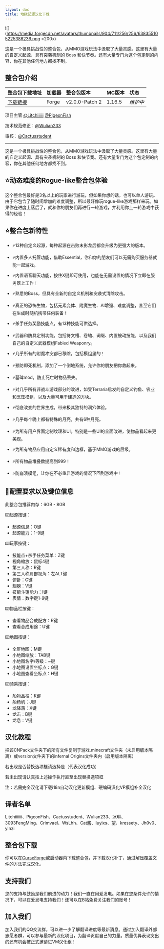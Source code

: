 ```yaml
---
layout: doc
title: 地狱起源汉化下载
---
```


![](https://media.forgecdn.net/avatars/thumbnails/904/711/256/256/638355105225386236.png =200x)

这是一个极具挑战性的整合包，从MMO游戏玩法中汲取了大量灵感。这里有大量的自定义起源、具有突袭机制的 Boss 和快节奏。还有大量专门为这个包定制的内容，你在其他任何地方都找不到。

<DownloadLinks :methods="[
  { id: 'lanzou', text: '下载汉化', icon: '/imgs/svg/lanzou.svg', link: 'https://vmhanhuazu.lanzouo.com/s/infernalorigin'},
  { id: 'bilibili', text: '宣传片', icon: '/imgs/svg/bilibili.svg', link: 'https://www.bilibili.com/video/BV1tx4y1s7E8/' },
  { id: 'bilibili', text: '汉化教程', icon: '/imgs/svg/bilibili.svg', link: 'https://www.bilibili.com/video/BV1nH4y1w7CQ' },
  { id: 'curseforge', text: 'i18n自动汉化更新', icon: '/imgs/svg/curseforge.svg', link: 'https://www.curseforge.com/minecraft/mc-mods/i18nupdatemod/download/5335196' },
  { id: 'curseforge', text: '硬编码汉化VP模组', icon: '/imgs/svg/curseforge.svg', link: 'https://www.curseforge.com/minecraft/mc-mods/vault-patcher/download/5472024' },
  { id: 'lazy', text: '懒汉下载', icon: '/imgs/logo/logo_64.png', link: '/lazy/' }
]" />

## 整合包介绍

整合包下载地址|加载器|整合包版本|MC版本|状态
:-|:-|:-|:-|:-
[下载链接](https://www.curseforge.com/minecraft/modpacks/infernal-rpg)|Forge|v2.0.0-Patch 2|1.16.5|*维护中*|

项目主管 [@Litchiiiiii](https://github.com/Litchiiiiii) [@PigeonFish](https://github.com/PigeonFish)

技术规范修正：[@Wulian233](https://github.com/Wulian233)

审核：[@Cactusstudent](https://github.com/Cactusstudent)

---
这是一个极具挑战性的整合包，从MMO游戏玩法中汲取了大量灵感。这里有大量的自定义起源、具有突袭机制的 Boss 和快节奏。还有大量专门为这个包定制的内容，你在其他任何地方都找不到。

## ⭐动态难度的Rogue-like整合包体验

这个整合包最好是3名以上的玩家进行游玩，但如果你想的话，也可以单人游玩。由于它包含了随时间增加的难度调整，所以最好像玩rogue-like游戏那样来玩。如果你在进度上落后了，就和你的朋友们再进行一轮游戏，并利用你上一轮游戏中获得的经验！

## ⭐整合包新特性

* ⚡13种自定义起源，每种起源在击败末影龙后都会升级为更强大的版本。

* ⚡内置多人托管功能，借助Essential，你和你的朋友们可以无需购买服务器就能一起游戏。

* ⚡内置语音聊天功能，按住X键即可使用，也能在无需设置的情况下立即在服务器上工作！

* ⚡熟悉的Boss，但具有全新的自定义机制和突袭式清除攻击。

* ⚡真正的恐怖生物，包括元素变体、附魔生物、AI增强、难度调整，甚至它们在生成时随机携带任何装备！

* ⚡杀手任务奖励技能点，有13种技能可供选择。

* ⚡武器和防具定制功能，包括符文槽、卷轴、词缀、内置被动技能，以及我们自己的自定义武器模组Fabled Weaponry。

* ⚡几乎所有的附魔冲突都已移除，包括模组里的！

* ⚡预防即死机制，添加了一个倒地系统，允许你的朋友把你救起来。

* ⚡墓碑mod，防止死亡时物品丢失。

* ⚡对几乎所有非战斗游戏部分的改进，如受Terraria启发的自定义钓鱼、农业和烹饪模组，以及大量可用于建造的方块。

* ⚡彻底改变的世界生成，带来极其独特的洞穴体验。

* ⚡几乎每个晚上都有特殊的月亮，共有6种月亮。

* ⚡为所有用户界面定制纹理和UI。特别是一些UI的全面改进，使物品看起来更美观。

* ⚡为所有物品应用自定义稀有度和边框，基于MMO游戏的层级。

* ⚡所有物品堆叠数提高到999！

* ⚡防崩溃模组，让你在不必重启游戏的情况下回到游戏中！

## 🔧配置要求以及键位信息

此整合包推荐内存：6GB - 8GB

⌨️起源按键：

* 起源信息：O键
* 起源能力：1-9键

⌨️玩家按键：

* 技能点+杀手任务菜单：Z键
* 视角缩放：鼠标4键
* 第三人称：R键
* 第三人称肩部视角：左ALT键
* 俯卧：C键
* 翅膀：V键
* 技能斗篷能力：I键
* 表情：数字键1-9键

⌨️物品栏按键：

* 查看物品合成配方：R键
* 查看合成用途：U键

⌨️地图按键：

* 全屏地图：M键
* 小地图缩放：TAB键
* 小地图名字/等级：~键
* 小地图设置坐标点：G键
* 小地图查看坐标点：H键

⌨️骑乘按键：

* 船物品栏：K键
* 船杨帆：J键
* 龙降落：X键
* 龙击：B键
* 龙息：V键

## 汉化教程

把该CNPack文件夹下的所有文件复制于游戏.minecraft文件夹（未启用版本隔离）或version文件夹下的infernal Origins文件夹内（启用版本隔离）

若出现是否替换选项框请选择是（代表汉化成功）

若未出现请认真按上述操作执行直至出现替换选项框

注：若需完全汉化请下载i18n自动汉化更新模组、硬编码汉化VP模组补全汉化

## 译者名单

Litchiiiiiii、PigeonFish、Cactusstudent、Wulian233、冰琳、3093FengMing、Crimvael、WsLhh、Cat酱、luyixs、望、kressety、Jh0v0、yinzi

## 整合包下载

你可以在[CurseForge](https://www.curseforge.com/minecraft/modpacks/infernal-rpg)或启动器内下载整合包，并下载汉化补丁，通过解压覆盖文件的方法完成汉化。

## 支持我们

您的支持与鼓励是我们前进的动力！我们一直在用爱发电。如果在您条件允许的情况下，可以在爱发电支持我们！还可以在B站免费关注我们的账号！

## 加入我们

加入我们的QQ交流群，可以进一步了解翻译进度等最新消息。通过加入翻译外部志愿者群，可以参与最新的汉化项目，为翻译贡献自己的力量。质量优异表现突出的还有机会被正式邀请进VM汉化组！
